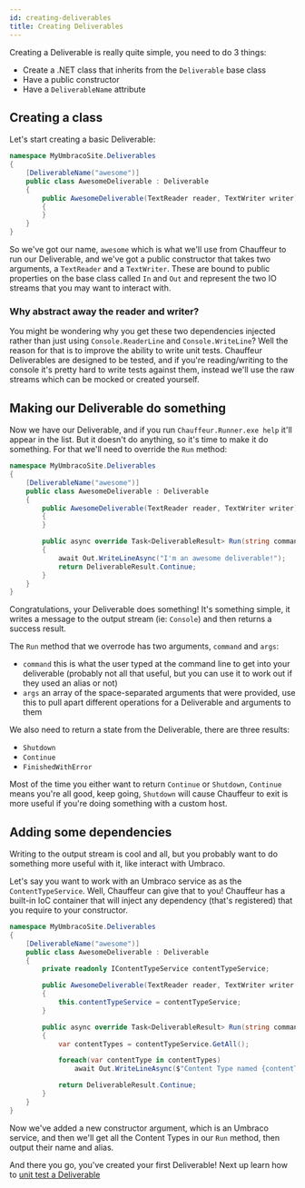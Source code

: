 ```yaml
---
id: creating-deliverables
title: Creating Deliverables
---
```


Creating a Deliverable is really quite simple, you need to do 3 things:

* Create a .NET class that inherits from the `Deliverable` base class
* Have a public constructor
* Have a `DeliverableName` attribute

## Creating a class

Let's start creating a basic Deliverable:

```csharp
namespace MyUmbracoSite.Deliverables
{
    [DeliverableName("awesome")]
    public class AwesomeDeliverable : Deliverable
    {
        public AwesomeDeliverable(TextReader reader, TextWriter writer) : base(reader, writer)
        {
        }
    }
}
```

So we've got our name, `awesome` which is what we'll use from Chauffeur to run our Deliverable, and we've got a public constructor that takes two arguments, a `TextReader` and a `TextWriter`. These are bound to public properties on the base class called `In` and `Out` and represent the two IO streams that you may want to interact with.

### Why abstract away the reader and writer?

You might be wondering why you get these two dependencies injected rather than just using `Console.ReaderLine` and `Console.WriteLine`? Well the reason for that is to improve the ability to write unit tests. Chauffeur Deliverables are designed to be tested, and if you're reading/writing to the console it's pretty hard to write tests against them, instead we'll use the raw streams which can be mocked or created yourself.

## Making our Deliverable do something

Now we have our Deliverable, and if you run `Chauffeur.Runner.exe help` it'll appear in the list. But it doesn't do anything, so it's time to make it do something. For that we'll need to override the `Run` method:

```csharp
namespace MyUmbracoSite.Deliverables
{
    [DeliverableName("awesome")]
    public class AwesomeDeliverable : Deliverable
    {
        public AwesomeDeliverable(TextReader reader, TextWriter writer) : base(reader, writer)
        {
        }

        public async override Task<DeliverableResult> Run(string command, string[] args)
        {
            await Out.WriteLineAsync("I'm an awesome deliverable!");
            return DeliverableResult.Continue;
        }
    }
}
```

Congratulations, your Deliverable does something! It's something simple, it writes a message to the output stream (ie: `Console`) and then returns a success result.

The `Run` method that we overrode has two arguments, `command` and `args`:

* `command` this is what the user typed at the command line to get into your deliverable (probably not all that useful, but you can use it to work out if they used an alias or not)
* `args` an array of the space-separated arguments that were provided, use this to pull apart different operations for a Deliverable and arguments to them

We also need to return a state from the Deliverable, there are three results:

- `Shutdown`
- `Continue`
- `FinishedWithError`

Most of the time you either want to return `Continue` or `Shutdown`, `Continue` means you're all good, keep going, `Shutdown` will cause Chauffeur to exit is more useful if you're doing something with a custom host.

## Adding some dependencies

Writing to the output stream is cool and all, but you probably want to do something more useful with it, like interact with Umbraco.

Let's say you want to work with an Umbraco service as as the `ContentTypeService`. Well, Chauffeur can give that to you! Chauffeur has a built-in IoC container that will inject any dependency (that's registered) that you require to your constructor.

```csharp
namespace MyUmbracoSite.Deliverables
{
    [DeliverableName("awesome")]
    public class AwesomeDeliverable : Deliverable
    {
        private readonly IContentTypeService contentTypeService;

        public AwesomeDeliverable(TextReader reader, TextWriter writer, IContentTypeService contentTypeService) : base(reader, writer)
        {
            this.contentTypeService = contentTypeService;
        }

        public async override Task<DeliverableResult> Run(string command, string[] args)
        {
            var contentTypes = contentTypeService.GetAll();

            foreach(var contentType in contentTypes)
                await Out.WriteLineAsync($"Content Type named {contentType.Name} has an alias of {contentType.Alias}");

            return DeliverableResult.Continue;
        }
    }
}
```

Now we've added a new constructor argument, which is an Umbraco service, and then we'll get all the Content Types in our `Run` method, then output their name and alias.

And there you go, you've created your first Deliverable! Next up learn how to [unit test a Deliverable](unit-testing-deliverables.md)